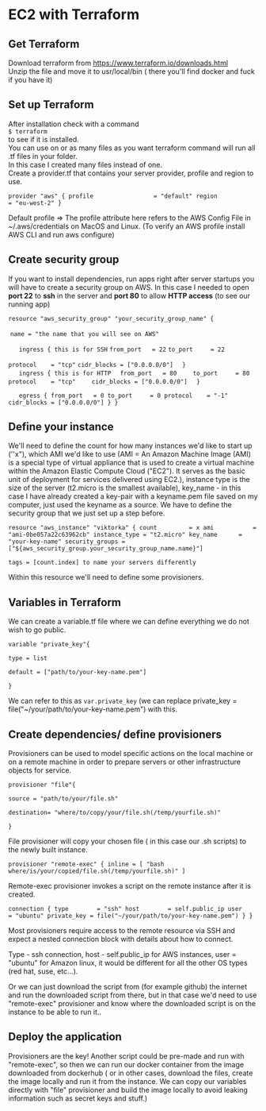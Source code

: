 # EC2 with Terraform 

## Get Terraform
Download terraform from https://www.terraform.io/downloads.html  
Unzip the file and move it to usr/local/bin ( there you'll find docker and fuck if you have it)  

## Set up Terraform  
After installation check with a command  
`$ terraform`   
to see if it is installed.  
You can use on or as many files as you want terraform command will run all .tf files in your folder.  
In this case I created many files instead of one.  
Create a provider.tf that contains your server provider, profile and region to use.

`provider "aws" {
  profile                 = "default"
  region                  = "eu-west-2"
}`

Default profile => The profile attribute here refers to the AWS Config File in ~/.aws/credentials on MacOS and Linux. (To verify an AWS profile install AWS CLI and run aws configure)

## Create security group

If you want to install dependencies, run apps right after server startups you will have to create a security group on AWS. In this case I needed to open **port 22** to **ssh** in the server and **port 80** to allow **HTTP access** (to see our running app)

`resource "aws_security_group" "your_security_group_name" {`

​		`name = "the name that you will see on AWS"`

`   ingress { this is for SSH`
   `from_port   = 22`
    `to_port     = 22`

`protocol    = "tcp"`
    `cidr_blocks = ["0.0.0.0/0"]`
`  }`  
`   ingress { this is for HTTP`
  `  from_port   = 80`
`    to_port     = 80`
`    protocol    = "tcp"`
`    cidr_blocks = ["0.0.0.0/0"]`
`  }`

`   egress {
    from_port   = 0
    to_port     = 0
    protocol    = "-1"
    cidr_blocks = ["0.0.0.0/0"]
  }
}`

## Define your instance

We'll need to define the count for how many instances we'd like to start up (''x"), which AMI we'd like to use (AMI = An Amazon Machine Image (AMI) is a special type of virtual appliance that is used to create a virtual machine within the Amazon Elastic Compute Cloud ("EC2"). It serves as the basic unit of deployment for services delivered using EC2.), instance type is the size of the server (t2.micro is the smallest available), key_name - in this case I have already created a key-pair with a keyname.pem file saved on my computer, just used the keyname as a source. We have to define the security group that we just set up a step before.

`resource "aws_instance" "viktorka" {
   count         = x
   ami           = "ami-0be057a22c63962cb"
   instance_type = "t2.micro"
   key_name      = "your-key-name"
 security_groups = ["${aws_security_group.your_security_group_name.name}"]`

`tags = [count.index] to name your servers differently`

Within this resource we'll need to define some provisioners. 



## Variables in Terraform

We can create a variable.tf file where we can define everything we do not wish to go public.

`variable "private_key"{ `

`type = list`

 `default = ["path/to/your-key-name.pem"]`

  `}  `

We can refer to this as `var.private_key` (we can replace  private_key = file("~/your/path/to/your-key-name.pem") with this.

## Create dependencies/ define provisioners

Provisioners can be used to model specific actions on the local machine or on a remote machine in order to prepare servers or other infrastructure objects for service.

`provisioner "file"{`

`source = "path/to/your/file.sh"`

`destination= "where/to/copy/your/file.sh(/temp/yourfile.sh)"`

`}`

File provisioner will copy your chosen file ( in this case our .sh scripts) to the newly built instance.

`provisioner "remote-exec" {
           inline = [
            "bash where/is/your/copied/file.sh(/temp/yourfile.sh)"
        ]`

Remote-exec provisioner invokes a script on the remote instance after it is created.

`connection {
      type        = "ssh"
      host        = self.public_ip
      user        = "ubuntu"
      private_key = file("~/your/path/to/your-key-name.pem")
        }
    }`

Most provisioners require access to the remote resource via SSH and expect a nested connection block with details about how to connect.

Type - ssh connection, host - self.public_ip for AWS instances, user = "ubuntu" for Amazon linux, it would be different for all the other OS types (red hat, suse, etc...).

Or we can just download the script from (for example github) the internet and run the downloaded script from there, but in that case we'd need to use "remote-exec" provisioner and know where the downloaded script is on the instance to be able to run it..

## Deploy the application

Provisioners are the key! Another script could be pre-made and run with "remote-exec", so then we can run our docker container from the image downloaded from dockerhub ( or in other cases, download the files, create the image locally and run it from the instance. We can copy our variables directly with "file" provisioner and build the image locally to avoid leaking information such as secret keys and stuff.)